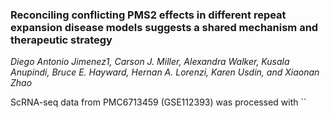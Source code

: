 ### Reconciling conflicting PMS2 effects in different repeat expansion disease models suggests a shared mechanism and therapeutic strategy
_Diego Antonio Jimenez1, Carson J. Miller, Alexandra Walker, Kusala Anupindi, Bruce E. Hayward, Hernan A. Lorenzi, Karen Usdin, and Xiaonan Zhao_

ScRNA-seq data from PMC6713459 (GSE112393) was processed with `` 
